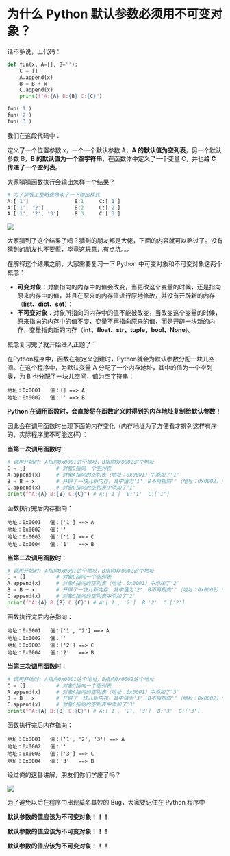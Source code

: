 # 为什么 Python 默认参数必须用不可变对象？

话不多说，上代码：

```python
def fun(x, A=[], B=''):
    C = []
    A.append(x)
    B = B + x
    C.append(x)
    print(f"A:{A} B:{B} C:{C}")

fun('1')
fun('2')
fun('3')
```

我们在这段代码中：

定义了一个位置参数 x，一个一个默认参数 A，**A 的默认值为空列表**，另一个默认参数 B，**B 的默认值为一个空字符串**，在函数体中定义了一个变量 C，并也**给 C 传递了一个空列表**。

大家猜猜函数执行会输出怎样一个结果？

```Python
# 为了排版工整略微修改了一下输出样式
A:['1']               B:1     C:['1']
A:['1', '2']          B:2     C:['2']
A:['1', '2', '3']     B:3     C:['3']
```

![](https://pic.try-hard.cn/blog/aHR0cDovL2ltZy5kb3V0dWxhLmNvbS9wcm9kdWN0aW9uL3VwbG9hZHMvaW1hZ2UvMjAxNi8wMS8yMC8yMDE2MDEyMDI0NDcwNF9kTm95cU0uanBn)

大家猜到了这个结果了吗？猜到的朋友都是大佬，下面的内容就可以略过了。没有猜到的朋友也不要慌，毕竟这玩意儿有点坑。。。

在解释这个结果之前，大家需要复习一下 Python 中可变对象和不可变对象这两个概念：

- **可变对象**：对象指向的内存中的值会改变，当更改这个变量的时候，还是指向原来内存中的值，并且在原来的内存值进行原地修改，并没有开辟新的内存（**list、dict、set**）；
- **不可变对象**：对象所指向的内存中的值不能被改变，当改变这个变量的时候，原来指向的内存中的值不变，变量不再指向原来的值，而是开辟一块新的内存，变量指向新的内存（**int、float、str、tuple、bool、None**）。

概念复习完了就开始进入正题了：

在Python程序中，函数在被定义创建时，Python就会为默认参数分配一块儿空间。在这个程序中，为默认变量 A 分配了一个内存地址，其中的值为一个空列表，为 B 也分配了一块儿空间，值为空字符串：

```
地址：0x0001   值：[] ==> A
地址：0x0002   值：'' ==> B
```

**Python 在调用函数时，会直接将在函数定义时得到的内存地址复制给默认参数！**

因此会在调用函数时出现下面的内存变化（内存地址为了方便看才排列这样有序的，实际程序里不可能这样）：

**当第一次调用函数时**：

```python
# 调用开始时: A指向0x0001这个地址，B指向0x0002这个地址
C = []      	# 对象C指向一个空列表
A.append(x)		# 对象A指向的空列表（地址：0x0001）中添加了'1'
B = B + x		# 开辟了一块儿新内存，其中值为'1'，B不再指向''（地址：0x0002）而指向'1'
C.append(x)		# 对象C指向的空列表中添加了'1'
print(f"A:{A} B:{B} C:{C}") # A:['1']  B:'1'  C:['1']
```

函数执行完后内存指向：

```
地址：0x0001   值：['1'] ==> A
地址：0x0002   值：''
地址：0x0003   值：['1'] ==> C
地址：0x0004   值：'1'   ==> B
```

**当第二次调用函数时**：

```python
# 调用开始时: A指向0x0001这个地址，B指向0x0002这个地址
C = []      	# 对象C指向一个空列表
A.append(x)		# 对象A指向的空列表（地址：0x0001）中添加了'2'
B = B + x		# 开辟了一块儿新内存，其中值为'2'，B不再指向''（地址：0x0002）而指向'2'
C.append(x)		# 对象C指向的空列表中添加了'2'
print(f"A:{A} B:{B} C:{C}") # A:['1', '2']  B:'2'  C:['2']
```

函数执行完后内存指向：

```
地址：0x0001   值：['1', '2'] ==> A
地址：0x0002   值：''
地址：0x0003   值：['2'] ==> C
地址：0x0004   值：'2'   ==> B
```

**当第三次调用函数时**：

```python
# 调用开始时: A指向0x0001这个地址，B指向0x0002这个地址
C = []      	# 对象C指向一个空列表
A.append(x)		# 对象A指向的空列表（地址：0x0001）中添加了'3'
B = B + x		# 开辟了一块儿新内存，其中值为'3'，B不再指向''（地址：0x0002）而指向'3'
C.append(x)		# 对象C指向的空列表中添加了'3'
print(f"A:{A} B:{B} C:{C}") # A:['1', '2', '3']  B:'3'  C:['3']
```

函数执行完后内存指向：

```
地址：0x0001   值：['1', '2', '3'] ==> A
地址：0x0002   值：''
地址：0x0003   值：['3'] ==> C
地址：0x0004   值：'3'   ==> B
```

经过俺的这番讲解，朋友们你们学废了吗？

![](https://pic.try-hard.cn/blog/aHR0cDovL2ltZy5kb3V0dWxhLmNvbS9wcm9kdWN0aW9uL3VwbG9hZHMvaW1hZ2UvMjAxNy8wNS8yNi8yMDE3MDUyNjgxMjk4NF9pTW1RZXQuanBn)

为了避免以后在程序中出现莫名其妙的 Bug，大家要记住在 Python 程序中

**默认参数的值应该为不可变对象！！！**

**默认参数的值应该为不可变对象！！！**

**默认参数的值应该为不可变对象！！！**